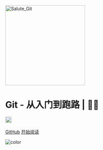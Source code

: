 <img src="https://raw.githubusercontent.com/sanmaomashi/Salute_Git/main/img/1.jpg" width = "250" alt="Salute_Git" align=center />

<h1><B>Git - 从入门到跑路 | 🚴‍♂️ </B></h1>

<img src="https://img.shields.io/github/repo-size/sanmaomashi/Salute_Git.svg?label=Repo%20size&style=flat-square" height="20">
<img src="https://img.shields.io/badge/License-Apache%202.0-purple" data-origin="https://img.shields.io/badge/License-Apache%202.0-blue" alt="">


[GitHub](https://github.com/sanmaomashi/Salute_Git)
[开始阅读](/README.md)


<!-- 背景色 -->
![color](#fff)



